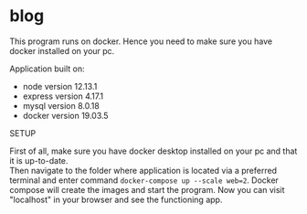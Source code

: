 # blog

This program runs on docker. Hence you need to make sure you have docker installed on your pc.

Application built on:

- node version 12.13.1  
- express version 4.17.1  
- mysql version 8.0.18  
- docker version 19.03.5

SETUP  

First of all, make sure you have docker desktop installed on your pc and that it is up-to-date.  
Then navigate to the folder where application is located via a preferred terminal and enter command `docker-compose up --scale web=2`.
Docker compose will create the images and start the program.
Now you can visit "localhost" in your browser and see the functioning app.
